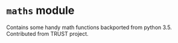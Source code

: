 # `maths` module

Contains some handy math functions backported from python 3.5.
Contributed from TRUST project.
